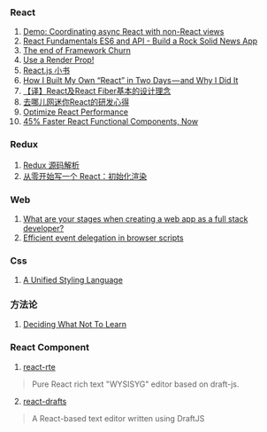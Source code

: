 ### React

1. [Demo: Coordinating async React with non-React views](https://gist.github.com/acdlite/f31becd03e2f5feb9b4b22267a58bc1f)
2. [React Fundamentals ES6 and API - Build a Rock Solid News App](https://school.learnstartup.net/p/ryhBYzTF-?utm_source=1)
3. [The end of Framework Churn](http://blog.ionic.io/the-end-of-framework-churn/amp/)
4. [Use a Render Prop!](https://cdb.reacttraining.com/use-a-render-prop-50de598f11ce)
5. [React.js 小书](http://huziketang.com/books/react/)
6. [How I Built My Own “React” in Two Days — and Why I Did It](https://medium.com/@ajmd17/how-i-built-my-own-react-in-two-days-and-why-i-did-it-969c3d048f78)
7. [【译】React及React Fiber基本的设计理念](https://segmentfault.com/a/1190000009075692#articleHeader23)
8. [去哪儿网迷你React的研发心得](https://segmentfault.com/a/1190000011235844)
9. [Optimize React Performance](https://medium.com/dailyjs/optimize-react-performance-c1a491ed9c36)
10. [45% Faster React Functional Components, Now](https://medium.com/missive-app/45-faster-react-functional-components-now-3509a668e69f)

### Redux
1. [Redux 源码解析](http://www.ahonn.me/2017/07/04/redux-source-code-insight/)
2. [从零开始写一个 React：初始化渲染](http://www.ahonn.me/2017/06/08/write-a-react-from-scratch-init-render/)

### Web
1. [What are your stages when creating a web app as a full stack developer?](https://hashnode.com/post/what-are-your-stages-when-creating-a-web-app-as-a-full-stack-developer-cixisahxm0090uy53vbg8ydh6)
2. [Efficient event delegation in browser scripts](https://patents.google.com/patent/US9003278)

### Css

1. [A Unified Styling Language](https://medium.com/seek-blog/a-unified-styling-language-d0c208de2660)

### 方法论

1. [Deciding What Not To Learn](http://gedd.ski/post/what-not-to-learn/)

### React Component

1. [react-rte](https://github.com/sstur/react-rte)
> Pure React rich text "WYSISYG" editor based on draft-js.
2. [react-drafts](https://github.com/crossfield/react-drafts)
> A React-based text editor written using DraftJS 
